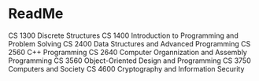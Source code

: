 # ReadMe

CS 1300 Discrete Structures
CS 1400 Introduction to Programming and Problem Solving
CS 2400 Data Structures and Advanced Programming 
CS 2560 C++ Programming 
CS 2640 Computer Organnization and Assembly Programming
CS 3560 Object-Oriented Design and Programming
CS 3750 Computers and Society
CS 4600 Cryptography and Information Security
